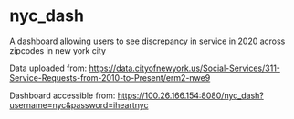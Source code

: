 # nyc_dash
A dashboard allowing users to see discrepancy in service in 2020 across zipcodes in new york city

Data uploaded from:
https://data.cityofnewyork.us/Social-Services/311-Service-Requests-from-2010-to-Present/erm2-nwe9

Dashboard accessible from:
https://100.26.166.154:8080/nyc_dash?username=nyc&password=iheartnyc
